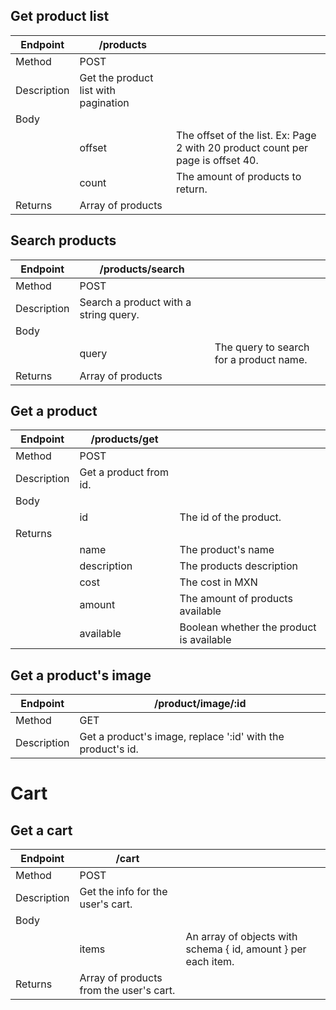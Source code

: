 ## Get product list
| Endpoint    	| /products					 	|                                  	|
|-------------	|------------------------	|----------------------------------	|
| Method      	| POST                   	|                                  	|
| Description 	| Get the product list with pagination |                                  	|
| Body        	|                        	|                                  	|
|             	| offset            	      | The offset of the list. Ex: Page 2 with 20 product count per page is offset 40.	|
|             	| count            	      | The amount of products to return.	|
| Returns     	| Array of products			|                                  	|

## Search products
| Endpoint    	| /products/search		 	|                                  	|
|-------------	|------------------------	|----------------------------------	|
| Method      	| POST                   	|                                  	|
| Description 	| Search a product with a string query. |                                  	|
| Body        	|                        	|                                  	|
|             	| query            	      | The query to search for a product name. |
| Returns     	| Array of products			|                                  	|

## Get a product
| Endpoint    	| /products/get			 	|                                  	|
|-------------	|------------------------	|----------------------------------	|
| Method      	| POST                   	|                                  	|
| Description 	| Get a product from id.	|                                  	|
| Body        	|                        	|                                  	|
|             	| id	            	      | The id of the product.				|
| Returns     	| 									|                                  	|
|             	| name                  	| The product's name						|
|             	| description             	| The products description				|
|             	| cost                  	| The cost in MXN							|
|             	| amount                  	| The amount of products available	|
|             	| available               	| Boolean whether the product is available |

## Get a product's image
| Endpoint    	| /product/image/:id			|
|-------------	|------------------------	|
| Method      	| GET                   	|
| Description 	| Get a product's image, replace ':id' with the product's id.		|


# Cart
## Get a cart
| Endpoint    	| /cart						 	|                                  	|
|-------------	|------------------------	|----------------------------------	|
| Method      	| POST                   	|                                  	|
| Description 	| Get the info for the user's cart.	|                                  	|
| Body        	|                        	|                                  	|
|             	| items            	      | An array of objects with schema { id, amount } per each item.				|
| Returns     	| Array of products from the user's cart. |                                  	|